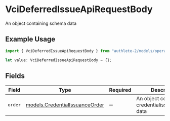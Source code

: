 # VciDeferredIssueApiRequestBody

An object containing schema data

## Example Usage

```typescript
import { VciDeferredIssueApiRequestBody } from "authlete-2/models/operations";

let value: VciDeferredIssueApiRequestBody = {};
```

## Fields

| Field                                                                     | Type                                                                      | Required                                                                  | Description                                                               |
| ------------------------------------------------------------------------- | ------------------------------------------------------------------------- | ------------------------------------------------------------------------- | ------------------------------------------------------------------------- |
| `order`                                                                   | [models.CredentialIssuanceOrder](../../models/credentialissuanceorder.md) | :heavy_minus_sign:                                                        | An object containing credentialissuanceorder data                         |